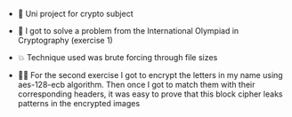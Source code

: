 - 🔑 Uni project for crypto subject

- 📝 I got to solve a problem from the International Olympiad in Cryptography (exercise 1)

* 💥 Technique used was brute forcing through file sizes

* 🐱‍💻 For the second exercise I got to encrypt the letters in my name using aes-128-ecb algorithm. Then once I got to match them with their corresponding headers, it was easy to prove that this block cipher leaks patterns in the encrypted images
